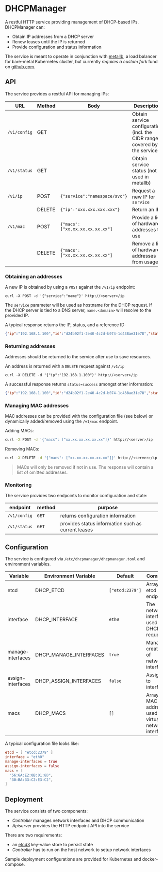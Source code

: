 # DHCPManager

A restful HTTP service providing management of DHCP-based IPs. DHCPManager can:

- Obtain IP addresses from a DHCP server
- Renew leases until the IP is returned
- Provide configuration and status information

The service is meant to operate in conjunction with [metallb](https://metallb.universe.tf/), a load balancer
for bare-metal Kubernetes cluster, but currently *requires a custom fork* fund on [github.com](https://github.com/kramergroup/metallb/tree/feature-dhcp).

## API

The service provides a restful API for managing IPs:

| URL          | Method | Body                               | Description                                                                 |
| ------------ | ------ | ---------------------------------- | --------------------------------------------------------------------------- |
| `/v1/config` | GET    |                                    | Obtain service configuration (incl. the CIDR ranges covered by the service) |
| `/v1/status` | GET    |                                    | Obtain service status (not used in metallb)                                 |
| `/v1/ip`     | POST   | `{"service":"namespace/svc"}` | Request a new IP for `service`                                              |
|              | DELETE | `{"ip":"xxx.xxx.xxx.xxx"}`         | Return an IP                                                                |
| `/v1/mac`    | POST   | `{"macs":["xx.xx.xx.xx.xx.xx"]`    | Provide a list of hardware addresses to use                                 |
|              | DELETE | `{"macs":["xx.xx.xx.xx.xx.xx"]`    | Remove a list of hardware addresses from usage                              |  


### Obtaining an addresses

A new IP is obtained by using a `POST` against the `/v1/ip` endpoint:

```
curl -X POST -d '{"service":"name"}' http://<server>/ip
```

The `service` parameter will be used as hostname for the DHCP request. If the DHCP server is tied to a DNS server,
`name.<domain>` will resolve to the provided IP.

A typical response returns the IP, status, and a reference ID:

```json
{"ip":"192.168.1.100","id":"d24b92f1-2e40-4c2d-b074-1c438ae31e78","status":"success"}
```

### Returning addresses

Addresses should be returned to the service after use to save resources.

An address is returned with a `DELETE` request against `/v1/ip`

```
curl -X DELETE -d '{"ip":"192.168.1.100"}' http://<server>/ip
```

A successful response returns `status=success` amongst other information:

```json
{"ip":"192.168.1.100","id":"d24b92f1-2e40-4c2d-b074-1c438ae31e78","status":"success"}
```

### Managing MAC addresses

MAC addresses can be provided with the configuration file (see below) or dynamically
added/removed using the `/v1/mac` endpoint.

Adding MACs:

```bash
curl -X POST -d '{"macs": ["xx.xx.xx.xx.xx.xx"]}' http://<server>/ip
```

Removing MACs:

```bash
curl -X DELETE -d '{"macs": ["xx.xx.xx.xx.xx.xx"]}' http://<server>/ip
```

> MACs will only be removed if not in use. The response will contain a list of
omitted addresses.

### Monitoring

The service provides two endpoints to monitor configuration and state:

| endpoint     | method | purpose                                            |
| ------------ | ------ | -------------------------------------------------- |
| `/v1/config` | `GET`  | returns configuration information                  |
| `/v1/status` | `GET`  | provides status information such as current leases |

## Configuration

The service is configured via `/etc/dhcpmanager/dhcpmanager.toml` and environment variables.

| Variable          | Environment Variable   | Default         | Comment                                                    |
| ----------------- | ---------------------- | --------------- | ---------------------------------------------------------- |
| etcd              | DHCP_ETCD              | `["etcd:2379"]` | Array of etcd endpoints                                    |
| interface         | DHCP_INTERFACE         | `eth0`          | The network interface used for DHCP requests               |
| manage-interfaces | DHCP_MANAGE_INTERFACES | `true`          | Manage creation of network interfaces                      |
| assign-interfaces | DHCP_ASSIGN_INTERFACES | `false`         | Assign IPs to interfaces                                   |
| macs              | DHCP_MACS              | `[]`            | Array of MAC addresses used for virtual network interfaces |

A typical configuration file looks like:

```toml
etcd = [ "etcd:2379" ]
interface = "eth0"
manage-interfaces = true
assign-interfaces = false
macs = [
  "56:6A:E2:0B:01:8D",
  "30:BA:33:C2:E3:C2",
]
```

## Deployment

The service consists of two components:

- *Controller* manages network interfaces and DHCP communication
- *Apiserver* provides the HTTP endpoint API into the service

There are two requirements:
- an [etcd3](https://github.com/coreos/etcd) key-value store to persist state
- *Controller* has to run on the host network to setup network interfaces

Sample deployment configurations are provided for Kubernetes and docker-compose.
